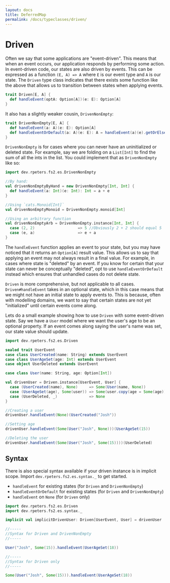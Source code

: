 ```yaml
---
layout: docs
title: DeferredMap
permalink: /docs/typeclasses/driven/
---
```

# Driven
Often we say that some applications are "event-driven".
This means that when an event occurs, our application responds by performing some action.
In event-driven code, our states are also driven by events.
This can be expressed as a function `(E, A) => A` where `E` is our event type and `A` is our state.
The `Driven` type class indicates that there exists some function like the above that allows us to transition between states when applying events.

```scala mdoc:compile-only
trait Driven[E, A] {
  def handleEvent(optA: Option[A])(e: E): Option[A]
}
```

It also has a slightly weaker cousin, `DrivenNonEmpty`:

```scala mdoc:compile-only
trait DrivenNonEmpty[E, A] {
  def handleEvent(a: A)(e: E): Option[A]
  def handleEventOrDefault(a: A)(e: E): A = handleEvent(a)(e).getOrElse(a)
}
```

`DrivenNonEmpty` is for cases where you can never have an uninitialized or deleted state.
For example, say we are folding on a `List[Int]` to find the sum of all the ints in the list.
You could implement that as `DrivenNonEmpty` like so:

```scala mdoc:silent
import dev.rpeters.fs2.es.DrivenNonEmpty

//By hand:
val drivenNonEmptyByHand = new DrivenNonEmpty[Int, Int] {
  def handleEvent(a: Int)(e: Int): Int = a + e
}

//Using `cats.Monoid[Int]`
val drivenNonEmptyMonoid = DrivenNonEmpty.monoid[Int]

//Using an arbitrary function
val drivenNonEmptyArb = DrivenNonEmpty.instance[Int, Int] {
  case (2, 2)                   => 5 //Obviously 2 + 2 should equal 5
  case (e, a)                   => e + a
}
```

The `handleEvent` function applies an event to your state, but you may have noticed that it returns an `Option[A]` result value.
This allows us to say that applying an event may not always result in a final value.
For example, in cases where state is "deleted" by an event.
If you know for certain that your state can never be conceptually "deleted", opt to use `handleEventOrDefault` instead which ensures that unhandled cases do not delete state.

`Driven` is more comprehensive, but not applicable to all cases.
`Driven#handleEvent` takes in an optional state, which in this case means that we might not have an initial state to apply events to.
This is because, often with modelling domains, we want to say that certain states are not yet "initialized" until certain events come along.

Lets do a small example showing how to use `Driven` with some event-driven state.
Say we have a `User` model where we want the user's age to be an optional property.
If an event comes along saying the user's name was set, our state value should update.
```scala mdoc:silent
import dev.rpeters.fs2.es.Driven

sealed trait UserEvent
case class UserCreated(name: String) extends UserEvent
case class UserAgeSet(age: Int) extends UserEvent
case object UserDeleted extends UserEvent

case class User(name: String, age: Option[Int])

val drivenUser = Driven.instance[UserEvent, User] {
  case (UserCreated(name), None)     => Some(User(name, None))
  case (UserAgeSet(age), Some(user)) => Some(user.copy(age = Some(age)))
  case (UserDeleted, _)              => None
}
```
```scala mdoc
//Creating a user
drivenUser.handleEvent(None)(UserCreated("Josh"))

//Setting age
drivenUser.handleEvent(Some(User("Josh", None)))(UserAgeSet(15))

//Deleting the user
drivenUser.handleEvent(Some(User("Josh", Some(15))))(UserDeleted)
```

## Syntax
There is also special syntax available if your driven instance is in implicit scope.
Import `dev.rpeters.fs2.es.syntax._` to get started.

* `handleEvent` for existing states (for `Driven` and `DrivenNonEmpty`)
* `handleEventOrDefault` for existing states (for `Driven` and `DrivenNonEmpty`)
* `handleEvent` on `None` (for `Driven` only)

```scala mdoc:silent
import dev.rpeters.fs2.es.Driven
import dev.rpeters.fs2.es.syntax._

implicit val implicitDrivenUser: Driven[UserEvent, User] = drivenUser
```
```scala mdoc
//-----
//Syntax for Driven and DrivenNonEmpty
//-----

User("Josh", Some(15)).handleEvent(UserAgeSet(18))

//-----
//Syntax for Driven only
//-----

Some(User("Josh", Some(15))).handleEvent(UserAgeSet(18))
```
